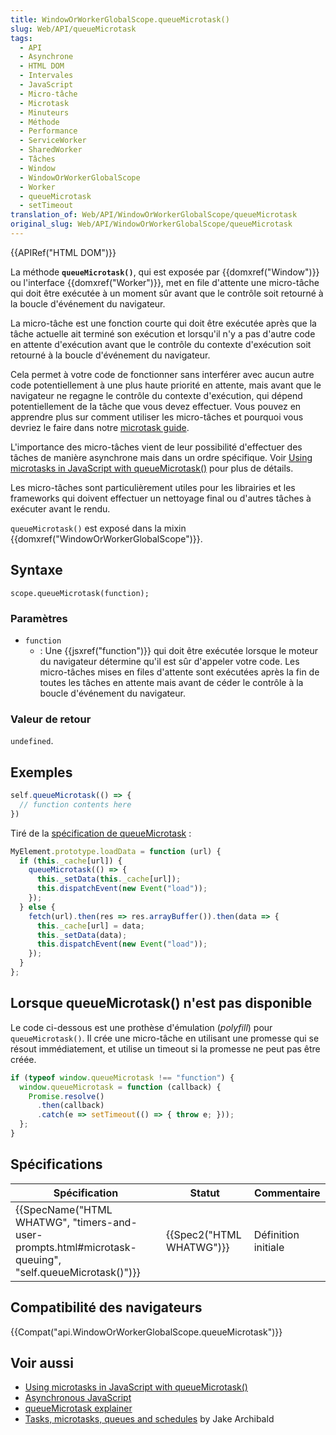 ```yaml
---
title: WindowOrWorkerGlobalScope.queueMicrotask()
slug: Web/API/queueMicrotask
tags:
  - API
  - Asynchrone
  - HTML DOM
  - Intervales
  - JavaScript
  - Micro-tâche
  - Microtask
  - Minuteurs
  - Méthode
  - Performance
  - ServiceWorker
  - SharedWorker
  - Tâches
  - Window
  - WindowOrWorkerGlobalScope
  - Worker
  - queueMicrotask
  - setTimeout
translation_of: Web/API/WindowOrWorkerGlobalScope/queueMicrotask
original_slug: Web/API/WindowOrWorkerGlobalScope/queueMicrotask
---
```

{{APIRef("HTML DOM")}}

La méthode **`queueMicrotask()`**, qui est exposée par {{domxref("Window")}} ou l'interface {{domxref("Worker")}}, met en file d'attente une micro-tâche qui doit être exécutée à un moment sûr avant que le contrôle soit retourné à la boucle d'événement du navigateur.

La micro-tâche est une fonction courte qui doit être exécutée après que la tâche actuelle ait terminé son exécution et lorsqu'il n'y a pas d'autre code en attente d'exécution avant que le contrôle du contexte d'exécution soit retourné à la boucle d'événement du navigateur.

Cela permet à votre code de fonctionner sans interférer avec aucun autre code potentiellement à une plus haute priorité en attente, mais avant que le navigateur ne regagne le contrôle du contexte d'exécution, qui dépend potentiellement de la tâche que vous devez effectuer. Vous pouvez en apprendre plus sur comment utiliser les micro-tâches et pourquoi vous devriez le faire dans notre [microtask guide](/en-US/docs/Web/API/HTML_DOM_API/Microtask_guide).

L'importance des micro-tâches vient de leur possibilité d'effectuer des tâches de manière asynchrone mais dans un ordre spécifique. Voir [Using microtasks in JavaScript with queueMicrotask()](/en-US/docs/Web/API/HTML_DOM_API/Microtask_guide) pour plus de détails.

Les micro-tâches sont particulièrement utiles pour les librairies et les frameworks qui doivent effectuer un nettoyage final ou d'autres tâches à exécuter avant le rendu.

`queueMicrotask()` est exposé dans la mixin {{domxref("WindowOrWorkerGlobalScope")}}.

## Syntaxe

    scope.queueMicrotask(function);

### Paramètres

- `function`
  - : Une {{jsxref("function")}} qui doit être exécutée lorsque le moteur du navigateur détermine qu'il est sûr d'appeler votre code. Les micro-tâches mises en files d'attente sont exécutées après la fin de toutes les tâches en attente mais avant de céder le contrôle à la boucle d'événement du navigateur.

### Valeur de retour

`undefined`.

## Exemples

```js
self.queueMicrotask(() => {
  // function contents here
})
```

Tiré de la [spécification de queueMicrotask](https://html.spec.whatwg.org/multipage/timers-and-user-prompts.html#microtask-queuing)&nbsp;:

```js
MyElement.prototype.loadData = function (url) {
  if (this._cache[url]) {
    queueMicrotask(() => {
      this._setData(this._cache[url]);
      this.dispatchEvent(new Event("load"));
    });
  } else {
    fetch(url).then(res => res.arrayBuffer()).then(data => {
      this._cache[url] = data;
      this._setData(data);
      this.dispatchEvent(new Event("load"));
    });
  }
};
```

## Lorsque queueMicrotask() n'est pas disponible

Le code ci-dessous est une prothèse d'émulation (_polyfill_) pour `queueMicrotask()`. Il crée une micro-tâche en utilisant une promesse qui se résout immédiatement, et utilise un timeout si la promesse ne peut pas être créée.

```js
if (typeof window.queueMicrotask !== "function") {
  window.queueMicrotask = function (callback) {
    Promise.resolve()
      .then(callback)
      .catch(e => setTimeout(() => { throw e; }));
  };
}
```

## Spécifications

| Spécification                                                                                                                            | Statut                           | Commentaire         |
| ---------------------------------------------------------------------------------------------------------------------------------------- | -------------------------------- | ------------------- |
| {{SpecName("HTML WHATWG", "timers-and-user-prompts.html#microtask-queuing", "self.queueMicrotask()")}} | {{Spec2("HTML WHATWG")}} | Définition initiale |

## Compatibilité des navigateurs

{{Compat("api.WindowOrWorkerGlobalScope.queueMicrotask")}}

## Voir aussi

- [Using microtasks in JavaScript with queueMicrotask()](/en-US/docs/Web/API/HTML_DOM_API/Microtask_guide)
- [Asynchronous JavaScript](/en-US/docs/Learn/JavaScript/Asynchronous)
- [queueMicrotask explainer](https://github.com/fergald/docs/blob/master/explainers/queueMicrotask.md)
- [Tasks, microtasks, queues and schedules](https://jakearchibald.com/2015/tasks-microtasks-queues-and-schedules/) by Jake Archibald
